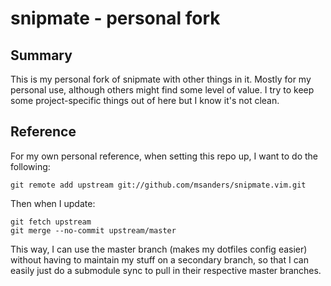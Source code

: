 # snipmate - personal fork

## Summary

This is my personal fork of snipmate with other things in it. Mostly for my
personal use, although others might find some level of value. I try to keep
some project-specific things out of here but I know it's not clean.

## Reference

For my own personal reference, when setting this repo up, I want to do the
following:

    git remote add upstream git://github.com/msanders/snipmate.vim.git

Then when I update:

	git fetch upstream
	git merge --no-commit upstream/master

This way, I can use the master branch (makes my dotfiles config easier)
without having to maintain my stuff on a secondary branch, so that I can
easily just do a submodule sync to pull in their respective master branches.
